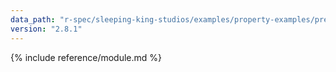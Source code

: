 ```yaml
---
data_path: "r-spec/sleeping-king-studios/examples/property-examples/predicates"
version: "2.8.1"
---
```


{% include reference/module.md %}
